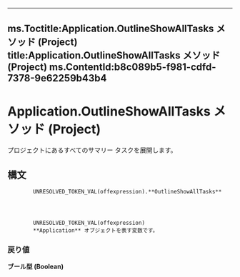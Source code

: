 

---
ms.Toctitle:Application.OutlineShowAllTasks メソッド (Project)
title:Application.OutlineShowAllTasks メソッド (Project)
ms.ContentId:b8c089b5-f981-cdfd-7378-9e62259b43b4
---
# Application.OutlineShowAllTasks メソッド (Project)




プロジェクトにあるすべてのサマリー タスクを展開します。

## 構文

            UNRESOLVED_TOKEN_VAL(offexpression).**OutlineShowAllTasks**




            UNRESOLVED_TOKEN_VAL(offexpression)
            **Application** オブジェクトを表す変数です。

### 戻り値
**ブール型 (Boolean)**






